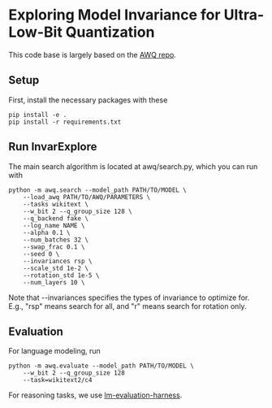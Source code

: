 # Exploring Model Invariance for Ultra-Low-Bit Quantization

This code base is largely based on the [AWQ repo](https://github.com/mit-han-lab/llm-awq).

## Setup
First, install the necessary packages with these
```
pip install -e .
pip install -r requirements.txt
```

## Run InvarExplore

The main search algorithm is located at awq/search.py, which you can run with
```
python -m awq.search --model_path PATH/TO/MODEL \
    --load_awq PATH/TO/AWQ/PARAMETERS \
    --tasks wikitext \
    --w_bit 2 --q_group_size 128 \
    --q_backend fake \
    --log_name NAME \
    --alpha 0.1 \
    --num_batches 32 \
    --swap_frac 0.1 \
    --seed 0 \
    --invariances rsp \
    --scale_std 1e-2 \
    --rotation_std 1e-5 \
    --num_layers 10 \
```
Note that --invariances specifies the types of invariance to optimize for. E.g., "rsp" means search for all, and "r" means search for rotation only.

## Evaluation

For language modeling, run
```
python -m awq.evaluate --model_path PATH/TO/MODEL \
    --w_bit 2 --q_group_size 128
    --task=wikitext2/c4
```

For reasoning tasks, we use [lm-evaluation-harness](https://github.com/EleutherAI/lm-evaluation-harness). 
